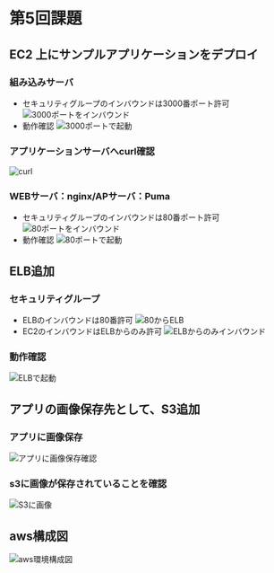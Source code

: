 # 第5回課題
## EC2 上にサンプルアプリケーションをデプロイ
### 組み込みサーバ
 - セキュリティグループのインバウンドは3000番ポート許可
  ![3000ポートをインバウンド](images/lecture05/SGFor3000.png)
 - 動作確認
 ![3000ポートで起動](images/lecture05/rails3000.png)
### アプリケーションサーバへcurl確認
   ![curl](images/lecture05/curl.png)
### WEBサーバ：nginx/APサーバ：Puma
 - セキュリティグループのインバウンドは80番ポート許可
     ![80ポートをインバウンド](images/lecture05/SGFor80.png)
 - 動作確認
    ![80ポートで起動](images/lecture05/rails80.png)
## ELB追加
### セキュリティグループ
 - ELBのインバウンドは80番許可
    ![80からELB](images/lecture05/ELBSGinbound.png)
 - EC2のインバウンドはELBからのみ許可
     ![ELBからのみインバウンド](images/lecture05/SGForELB.png)
### 動作確認
   ![ELBで起動](images/lecture05/railsELB.png)
## アプリの画像保存先として、S3追加
### アプリに画像保存
   ![アプリに画像保存確認](images/lecture05/pictureSave.png)
### s3に画像が保存されていることを確認
   ![S3に画像](images/lecture05/s3Picture.png)
## aws構成図  
   ![aws環境構成図](images/lecture05/awsDesign.png)
